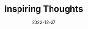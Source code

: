 ---
slug: thought-for-the-day
title: "Inspiring Thoughts"
date: 2022-12-27
excerpt: 'Success is possible only when we have a commitment to action.'
tags: [Inspiration, Motivation, Quotes, Thoughts]
---